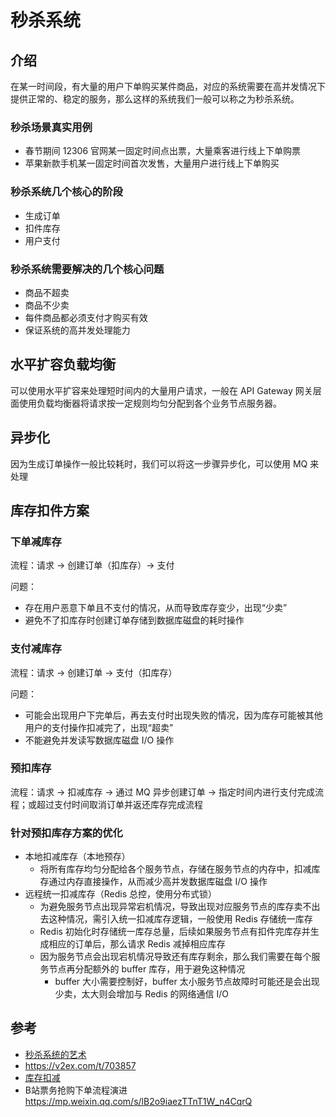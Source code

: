# 秒杀系统

## 介绍
在某一时间段，有大量的用户下单购买某件商品，对应的系统需要在高并发情况下提供正常的、稳定的服务，那么这样的系统我们一般可以称之为秒杀系统。

### 秒杀场景真实用例
- 春节期间 12306 官网某一固定时间点出票，大量乘客进行线上下单购票
- 苹果新款手机某一固定时间首次发售，大量用户进行线上下单购买

### 秒杀系统几个核心的阶段
- 生成订单
- 扣件库存
- 用户支付

### 秒杀系统需要解决的几个核心问题
- 商品不超卖
- 商品不少卖
- 每件商品都必须支付才购买有效
- 保证系统的高并发处理能力


## 水平扩容负载均衡
可以使用水平扩容来处理短时间内的大量用户请求，一般在 API Gateway 网关层面使用负载均衡器将请求按一定规则均匀分配到各个业务节点服务器。

## 异步化
因为生成订单操作一般比较耗时，我们可以将这一步骤异步化，可以使用 MQ 来处理

## 库存扣件方案
### 下单减库存
流程：请求 -> 创建订单（扣库存）-> 支付

问题：
- 存在用户恶意下单且不支付的情况，从而导致库存变少，出现“少卖”
- 避免不了扣库存时创建订单存储到数据库磁盘的耗时操作

### 支付减库存
流程：请求 -> 创建订单 ->  支付（扣库存）

问题：
- 可能会出现用户下完单后，再去支付时出现失败的情况，因为库存可能被其他用户的支付操作扣减完了，出现“超卖”
- 不能避免并发读写数据库磁盘 I/O 操作

### 预扣库存
流程：请求 -> 扣减库存 -> 通过 MQ 异步创建订单 -> 指定时间内进行支付完成流程；或超过支付时间取消订单并返还库存完成流程

### 针对预扣库存方案的优化
- 本地扣减库存（本地预存）
  - 将所有库存均匀分配给各个服务节点，存储在服务节点的内存中，扣减库存通过内存直接操作，从而减少高并发数据库磁盘 I/O 操作
- 远程统一扣减库存（Redis 总控，使用分布式锁）
  - 为避免服务节点出现异常宕机情况，导致出现对应服务节点的库存卖不出去这种情况，需引入统一扣减库存逻辑，一般使用 Redis 存储统一库存
  - Redis 初始化时存储统一库存总量，后续如果服务节点有扣件完库存并生成相应的订单后，那么请求 Redis 减掉相应库存
  - 因为服务节点会出现宕机情况导致还有库存剩余，那么我们需要在每个服务节点再分配额外的 buffer 库存，用于避免这种情况
    - buffer 大小需要控制好，buffer 太小服务节点故障时可能还是会出现少卖，太大则会增加与 Redis 的网络通信 I/O

## 参考
- [秒杀系统的艺术](https://juejin.cn/post/6844903949632274445)
- https://v2ex.com/t/703857
- [库存扣减](https://maimai.cn/web/gossip_detail?encode_id=eyJhbGciOiJIUzI1NiIsInR5cCI6IkpXVCJ9.eyJlZ2lkIjoiODA1NjQ4NWM1YTI3NDQ5N2EwZDMzMDY2OTNlNjA2NDEiLCJpZCI6MzEwNzUzNDUsInUiOjE5NDEzNTc0MH0.hDGQ5O6BEIZyUwF-mi5YOOrcssMxDTPOTWc-TMEs8Ng)
- B站票务抢购下单流程演进 https://mp.weixin.qq.com/s/lB2o9iaezTTnT1W_n4CqrQ
